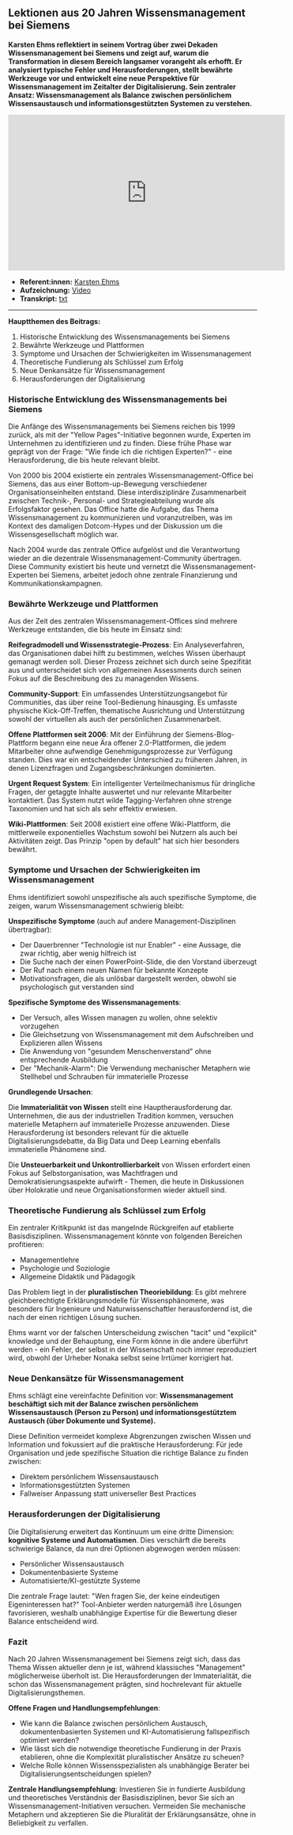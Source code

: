 ## Lektionen aus 20 Jahren Wissensmanagement bei Siemens

**Karsten Ehms reflektiert in seinem Vortrag über zwei Dekaden Wissensmanagement bei Siemens und zeigt auf, warum die Transformation in diesem Bereich langsamer vorangeht als erhofft. Er analysiert typische Fehler und Herausforderungen, stellt bewährte Werkzeuge vor und entwickelt eine neue Perspektive für Wissensmanagement im Zeitalter der Digitalisierung. Sein zentraler Ansatz: Wissensmanagement als Balance zwischen persönlichem Wissensaustausch und informationsgestützten Systemen zu verstehen.**

<iframe width="560" height="315" src="https://www.youtube-nocookie.com/embed/MJ3LUvQHEeY?si=h8RvrjvUtRBfCwgr" title="YouTube video player" frameborder="0" allow="accelerometer; autoplay; clipboard-write; encrypted-media; gyroscope; picture-in-picture; web-share" referrerpolicy="strict-origin-when-cross-origin" allowfullscreen></iframe>

* **Referent:innen:** [Karsten Ehms](https://www.linkedin.com/in/dr-karsten-ehms-714739a/)
* **Aufzeichnung:** [Video](https://www.youtube.com/watch?v=MJ3LUvQHEeY&list=PLsDEDkLIwmRxlOVfw5CrZcOMCPSw2p8nF&index=15)
* **Transkript:** [txt](3-1-ehms.txt)

---

**Hauptthemen des Beitrags:**

1. Historische Entwicklung des Wissensmanagements bei Siemens
2. Bewährte Werkzeuge und Plattformen
3. Symptome und Ursachen der Schwierigkeiten im Wissensmanagement
4. Theoretische Fundierung als Schlüssel zum Erfolg
5. Neue Denkansätze für Wissensmanagement
6. Herausforderungen der Digitalisierung

### Historische Entwicklung des Wissensmanagements bei Siemens

Die Anfänge des Wissensmanagements bei Siemens reichen bis 1999 zurück, als mit der "Yellow Pages"-Initiative begonnen wurde, Experten im Unternehmen zu identifizieren und zu finden. Diese frühe Phase war geprägt von der Frage: "Wie finde ich die richtigen Experten?" - eine Herausforderung, die bis heute relevant bleibt.

Von 2000 bis 2004 existierte ein zentrales Wissensmanagement-Office bei Siemens, das aus einer Bottom-up-Bewegung verschiedener Organisationseinheiten entstand. Diese interdisziplinäre Zusammenarbeit zwischen Technik-, Personal- und Strategieabteilung wurde als Erfolgsfaktor gesehen. Das Office hatte die Aufgabe, das Thema Wissensmanagement zu kommunizieren und voranzutreiben, was im Kontext des damaligen Dotcom-Hypes und der Diskussion um die Wissensgesellschaft möglich war.

Nach 2004 wurde das zentrale Office aufgelöst und die Verantwortung wieder an die dezentrale Wissensmanagement-Community übertragen. Diese Community existiert bis heute und vernetzt die Wissensmanagement-Experten bei Siemens, arbeitet jedoch ohne zentrale Finanzierung und Kommunikationskampagnen.

### Bewährte Werkzeuge und Plattformen

Aus der Zeit des zentralen Wissensmanagement-Offices sind mehrere Werkzeuge entstanden, die bis heute im Einsatz sind:

**Reifegradmodell und Wissensstrategie-Prozess**: Ein Analyseverfahren, das Organisationen dabei hilft zu bestimmen, welches Wissen überhaupt gemanagt werden soll. Dieser Prozess zeichnet sich durch seine Spezifität aus und unterscheidet sich von allgemeinen Assessments durch seinen Fokus auf die Beschreibung des zu managenden Wissens.

**Community-Support**: Ein umfassendes Unterstützungsangebot für Communities, das über reine Tool-Bedienung hinausging. Es umfasste physische Kick-Off-Treffen, thematische Ausrichtung und Unterstützung sowohl der virtuellen als auch der persönlichen Zusammenarbeit.

**Offene Plattformen seit 2006**: Mit der Einführung der Siemens-Blog-Plattform begann eine neue Ära offener 2.0-Plattformen, die jedem Mitarbeiter ohne aufwendige Genehmigungsprozesse zur Verfügung standen. Dies war ein entscheidender Unterschied zu früheren Jahren, in denen Lizenzfragen und Zugangsbeschränkungen dominierten.

**Urgent Request System**: Ein intelligenter Verteilmechanismus für dringliche Fragen, der getaggte Inhalte auswertet und nur relevante Mitarbeiter kontaktiert. Das System nutzt wilde Tagging-Verfahren ohne strenge Taxonomien und hat sich als sehr effektiv erwiesen.

**Wiki-Plattformen**: Seit 2008 existiert eine offene Wiki-Plattform, die mittlerweile exponentielles Wachstum sowohl bei Nutzern als auch bei Aktivitäten zeigt. Das Prinzip "open by default" hat sich hier besonders bewährt.

### Symptome und Ursachen der Schwierigkeiten im Wissensmanagement

Ehms identifiziert sowohl unspezifische als auch spezifische Symptome, die zeigen, warum Wissensmanagement schwierig bleibt:

**Unspezifische Symptome** (auch auf andere Management-Disziplinen übertragbar):

- Der Dauerbrenner "Technologie ist nur Enabler" - eine Aussage, die zwar richtig, aber wenig hilfreich ist
- Die Suche nach der einen PowerPoint-Slide, die den Vorstand überzeugt
- Der Ruf nach einem neuen Namen für bekannte Konzepte
- Motivationsfragen, die als unlösbar dargestellt werden, obwohl sie psychologisch gut verstanden sind

**Spezifische Symptome des Wissensmanagements**:

- Der Versuch, alles Wissen managen zu wollen, ohne selektiv vorzugehen
- Die Gleichsetzung von Wissensmanagement mit dem Aufschreiben und Explizieren allen Wissens
- Die Anwendung von "gesundem Menschenverstand" ohne entsprechende Ausbildung
- Der "Mechanik-Alarm": Die Verwendung mechanischer Metaphern wie Stellhebel und Schrauben für immaterielle Prozesse

**Grundlegende Ursachen**:

Die **Immaterialität von Wissen** stellt eine Hauptherausforderung dar. Unternehmen, die aus der industriellen Tradition kommen, versuchen materielle Metaphern auf immaterielle Prozesse anzuwenden. Diese Herausforderung ist besonders relevant für die aktuelle Digitalisierungsdebatte, da Big Data und Deep Learning ebenfalls immaterielle Phänomene sind.

Die **Unsteuerbarkeit und Unkontrollierbarkeit** von Wissen erfordert einen Fokus auf Selbstorganisation, was Machtfragen und Demokratisierungsaspekte aufwirft - Themen, die heute in Diskussionen über Holokratie und neue Organisationsformen wieder aktuell sind.

### Theoretische Fundierung als Schlüssel zum Erfolg

Ein zentraler Kritikpunkt ist das mangelnde Rückgreifen auf etablierte Basisdisziplinen. Wissensmanagement könnte von folgenden Bereichen profitieren:

- Managementlehre
- Psychologie und Soziologie  
- Allgemeine Didaktik und Pädagogik

Das Problem liegt in der **pluralistischen Theoriebildung**: Es gibt mehrere gleichberechtigte Erklärungsmodelle für Wissensphänomene, was besonders für Ingenieure und Naturwissenschaftler herausfordernd ist, die nach der einen richtigen Lösung suchen.

Ehms warnt vor der falschen Unterscheidung zwischen "tacit" und "explicit" knowledge und der Behauptung, eine Form könne in die andere überführt werden - ein Fehler, der selbst in der Wissenschaft noch immer reproduziert wird, obwohl der Urheber Nonaka selbst seine Irrtümer korrigiert hat.

### Neue Denkansätze für Wissensmanagement

Ehms schlägt eine vereinfachte Definition vor: **Wissensmanagement beschäftigt sich mit der Balance zwischen persönlichem Wissensaustausch (Person zu Person) und informationsgestütztem Austausch (über Dokumente und Systeme).**

Diese Definition vermeidet komplexe Abgrenzungen zwischen Wissen und Information und fokussiert auf die praktische Herausforderung: Für jede Organisation und jede spezifische Situation die richtige Balance zu finden zwischen:

- Direktem persönlichem Wissensaustausch
- Informationsgestützten Systemen
- Fallweiser Anpassung statt universeller Best Practices

### Herausforderungen der Digitalisierung

Die Digitalisierung erweitert das Kontinuum um eine dritte Dimension: **kognitive Systeme und Automatismen**. Dies verschärft die bereits schwierige Balance, da nun drei Optionen abgewogen werden müssen:

- Persönlicher Wissensaustausch
- Dokumentenbasierte Systeme  
- Automatisierte/KI-gestützte Systeme

Die zentrale Frage lautet: "Wen fragen Sie, der keine eindeutigen Eigeninteressen hat?" Tool-Anbieter werden naturgemäß ihre Lösungen favorisieren, weshalb unabhängige Expertise für die Bewertung dieser Balance entscheidend wird.

### Fazit

Nach 20 Jahren Wissensmanagement bei Siemens zeigt sich, dass das Thema Wissen aktueller denn je ist, während klassisches "Management" möglicherweise überholt ist. Die Herausforderungen der Immaterialität, die schon das Wissensmanagement prägten, sind hochrelevant für aktuelle Digitalisierungsthemen.

**Offene Fragen und Handlungsempfehlungen**:

- Wie kann die Balance zwischen persönlichem Austausch, dokumentenbasierten Systemen und KI-Automatisierung fallspezifisch optimiert werden?
- Wie lässt sich die notwendige theoretische Fundierung in der Praxis etablieren, ohne die Komplexität pluralistischer Ansätze zu scheuen?
- Welche Rolle können Wissensspezialisten als unabhängige Berater bei Digitalisierungsentscheidungen spielen?

**Zentrale Handlungsempfehlung**: Investieren Sie in fundierte Ausbildung und theoretisches Verständnis der Basisdisziplinen, bevor Sie sich an Wissensmanagement-Initiativen versuchen. Vermeiden Sie mechanische Metaphern und akzeptieren Sie die Pluralität der Erklärungsansätze, ohne in Beliebigkeit zu verfallen.